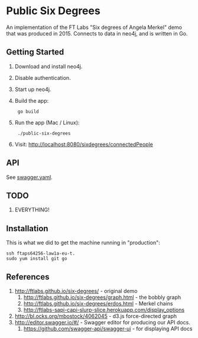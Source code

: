 Public Six Degrees
==================

An implementation of the FT Labs "Six degrees of Angela Merkel" demo that was produced
in 2015. Connects to data in neo4j, and is written in Go.


Getting Started
---------------

1. Download and install neo4j.
1. Disable authentication.
1. Start up neo4j.
1. Build the app:

        go build

2. Run the app (Mac / Linux):

        ./public-six-degrees

3. Visit: [http://localhost:8080/sixdegrees/connectedPeople](http://localhost:8080/sixdegrees/connectedPeople)

API
---

See [swagger.yaml](apidoc/swagger.yaml).


TODO
----

1. EVERYTHING!


Installation
------------

This is what we did to get the machine running in "production":

    ssh ftaps64256-law1a-eu-t.
    sudo yum install git go


References
----------

1. http://ftlabs.github.io/six-degrees/ - original demo
    1. http://ftlabs.github.io/six-degrees/graph.html - the bobbly graph
    1. http://ftlabs.github.io/six-degrees/erdos.html - Merkel chains
    1. http://ftlabs-sapi-capi-slurp-slice.herokuapp.com/display_options
1. http://bl.ocks.org/mbostock/4062045 - d3.js force-directed graph
1. http://editor.swagger.io/#/ - Swagger editor for producing our API docs.
    1. https://github.com/swagger-api/swagger-ui - for displaying API docs

